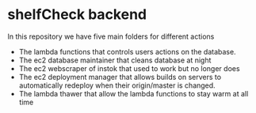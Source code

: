 # shelfCheck backend

In this repository we have five main folders for different actions
* The lambda functions that controls users actions on the database.
* The ec2 database maintainer that cleans database at night
* The ec2 webscraper of instok that used to work but no longer does
* The ec2 deployment manager that allows builds on servers to automatically redeploy when their origin/master is changed.
* The lambda thawer that allow the lambda functions to stay warm at all time

